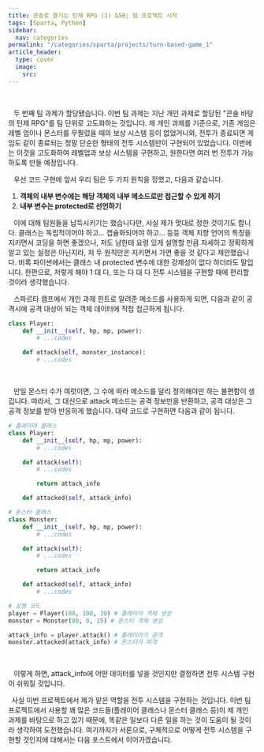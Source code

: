 ```yaml
---
title: 콘솔로 즐기는 턴제 RPG (1) &58; 팀 프로젝트 시작
tags: [Sparta, Python]
sidebar:
  nav: categories
permalink: "/categories/sparta/projects/turn-based-game_1"
article_header:
  type: cover
  image:
    src:
---
```


<!-- more -->

<br/>

&ensp; 두 번째 팀 과제가 할당됐습니다. 이번 팀 과제는 지난 개인 과제로 할당된 "콘솔 바탕의 턴제 RPG"를 팀 단위로 고도화하는 것입니다. 제 개인 과제를 기준으로, 기존 게임은 레벨 업이나 몬스터를 무찔렀을 때의 보상 시스템 등이 없었거니와, 전투가 종료되면 게임도 같이 종료되는 정말 단순한 형태의 전투 시스템만이 구현되어 있었습니다. 이번에는 이것을 고도화하여 레벨업과 보상 시스템을 구현하고, 원한다면 여러 번 전투가 가능하도록 만들 예정입니다.

&ensp; 우선 코드 구현에 앞서 우리 팀은 두 가지 원칙을 정했고, 다음과 같습니다.

1. **객체의 내부 변수에는 해당 객체의 내부 메소드로만 접근할 수 있게 하기**
2. **내부 변수는 protected로 선언하기**

&ensp; 이에 대해 팀원들을 납득시키기는 했습니다만, 사실 제가 멋대로 정한 것이기도 합니다. 클래스는 독립적이어야 하고... 캡슐화되어야 하고... 등등 객체 지향 언어의 특징을 지키면서 코딩을 하면 좋겠으나, 저도 남한테 요령 있게 설명할 만큼 자세하고 정확하게 알고 있는 실정은 아닌지라, 저 두 원칙만은 지키면서 가면 좋을 것 같다고 제안했습니다. 비록 파이썬에서는 클래스 내 protected 변수에 대한 강제성이 없다 하더라도 말입니다. 한편으로, 저렇게 해야 1 대 다, 또는 다 대 다 전투 시스템을 구현할 때에 편리할 것이라 생각했습니다.

&ensp; 스파르타 캠프에서 개인 과제 힌트로 알려준 메소드를 사용하게 되면, 다음과 같이 공격시에 공격 대상이 되는 객체 데이터에 직접 접근하게 됩니다.

```python
class Player:
    def __init__(self, hp, mp, power):
        # ...codes

    def attack(self, monster_instance):
        # ...codes

```

<br/>

&ensp; 만일 몬스터 수가 여럿이면, 그 수에 따라 메소드를 달리 정의해야만 하는 불편함이 생깁니다. 따라서, 그 대신으로 attack 메소드는 공격 정보만을 반환하고, 공격 대상은 그 공격 정보를 받아 반응하게 했습니다. 대략 코드로 구현하면 다음과 같이 됩니다.

```python
# 플레이어 클래스
class Player:
    def __init__(self, hp, mp, power):
        # ...codes

    def attack(self):
        # ...codes

        return attack_info

    def attacked(self, attack_info)

# 몬스터 클래스
class Monster:
    def __init__(self, hp, mp, power):
        # ...codes

    def attack(self):
        # ...codes

        return attack_info

    def attacked(self, attack_info)
        # ...codes

# 실행 코드
player = Player(100, 100, 10) # 플레이어 객체 생성
monster = Monster(80, 0, 15) # 몬스터 객체 생성

attack_info = player.attack() # 플레이어가 공격
monster.attacked(attack_info) # 몬스터가 피격
```

<br/>

&ensp; 이렇게 하면, attack_info에 어떤 데이터를 넣을 것인지만 결정하면 전투 시스템 구현이 쉬워질 것입니다.

&ensp;사실 이번 프로젝트에서 제가 맡은 역할을 전투 시스템을 구현하는 것입니다. 이번 팀 프로젝트에서 사용할 꽤 많은 코드들(플레이어 클래스나 몬스터 클래스 등)이 제 개인 과제를 바탕으로 하고 있기 때문에, 똑같은 일보다 다른 일을 하는 것이 도움이 될 것이라 생각하여 도전했습니다. 여기까지가 서론으로, 구체적으로 어떻게 전투 시스템을 구현할 것인지에 대해서는 다음 포스트에서 이어가겠습니다.
